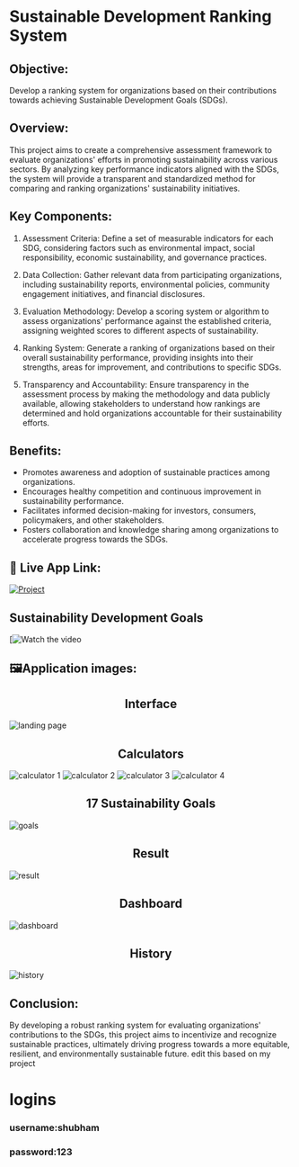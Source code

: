 # Sustainable Development Ranking System


## Objective:
Develop a ranking system for organizations based on their contributions towards achieving Sustainable Development Goals (SDGs).

## Overview:
This project aims to create a comprehensive assessment framework to evaluate organizations' efforts in promoting sustainability across various sectors. By analyzing key performance indicators aligned with the SDGs, the system will provide a transparent and standardized method for comparing and ranking organizations' sustainability initiatives.

## Key Components:
1. Assessment Criteria: Define a set of measurable indicators for each SDG, considering factors such as environmental impact, social responsibility, economic sustainability, and governance practices.

2. Data Collection: Gather relevant data from participating organizations, including sustainability reports, environmental policies, community engagement initiatives, and financial disclosures.

3. Evaluation Methodology: Develop a scoring system or algorithm to assess organizations' performance against the established criteria, assigning weighted scores to different aspects of sustainability.

4. Ranking System: Generate a ranking of organizations based on their overall sustainability performance, providing insights into their strengths, areas for improvement, and contributions to specific SDGs.

5. Transparency and Accountability: Ensure transparency in the assessment process by making the methodology and data publicly available, allowing stakeholders to understand how rankings are determined and hold organizations accountable for their sustainability efforts.

## Benefits:
- Promotes awareness and adoption of sustainable practices among organizations.
- Encourages healthy competition and continuous improvement in sustainability performance.
- Facilitates informed decision-making for investors, consumers, policymakers, and other stakeholders.
- Fosters collaboration and knowledge sharing among organizations to accelerate progress towards the SDGs.


## 🔗 Live App Link:
[![Project](https://img.shields.io/badge/Visit-APP-orange?style=for-the-badge)](https://sustainable-development-ranking-system.onrender.com/)

## Sustainability Development Goals
[![Watch the video](https://github.com/shubh637/Sustainable-Development-Ranking-System/issues/1#issue-2978169915)

## 🖼️Application images:
<h2 align="center">Interface</h2>  
<img src="https://github.com/shubh637/Sustainable-Development-Ranking-System/blob/master/project%20images/Screenshot%202025-04-04%20144244.png" alt="landing page" />

<h2 align="center">Calculators</h2>  
<img src="https://github.com/shubh637/Sustainable-Development-Ranking-System/blob/master/project%20images/Screenshot%202025-04-04%20144634.png" alt="calculator 1" />
<img src="https://github.com/shubh637/Sustainable-Development-Ranking-System/blob/master/project%20images/Screenshot%202025-04-04%20144703.png" alt="calculator 2" />
<img src="https://github.com/shubh637/Sustainable-Development-Ranking-System/blob/master/project%20images/Screenshot%202025-04-04%20144858.png" alt="calculator 3" />
<img src="https://github.com/shubh637/Sustainable-Development-Ranking-System/blob/master/project%20images/Screenshot%202025-04-04%20144922.png" alt="calculator 4" />

<h2 align="center">17 Sustainability Goals</h2>  
<img src="https://github.com/shubh637/Sustainable-Development-Ranking-System/blob/master/project%20images/Screenshot%202025-04-04%20144813.png" alt="goals" />

<h2 align="center">Result</h2>  
<img src="https://github.com/shubh637/Sustainable-Development-Ranking-System/blob/master/project%20images/Screenshot%202025-04-04%20145122.png" alt="result" />

<h2 align="center">Dashboard</h2>  
<img src="https://github.com/shubh637/Sustainable-Development-Ranking-System/blob/master/project%20images/Screenshot%202025-04-04%20145833.png" alt="dashboard" />

<h2 align="center">History</h2>  
<img src="https://github.com/shubh637/Sustainable-Development-Ranking-System/blob/master/project%20images/Screenshot%202025-04-04%20145145.png" alt="history" />



## Conclusion:
By developing a robust ranking system for evaluating organizations' contributions to the SDGs, this project aims to incentivize and recognize sustainable practices, ultimately driving progress towards a more equitable, resilient, and environmentally sustainable future.                edit this based on my project


# logins
### username:shubham
### password:123
